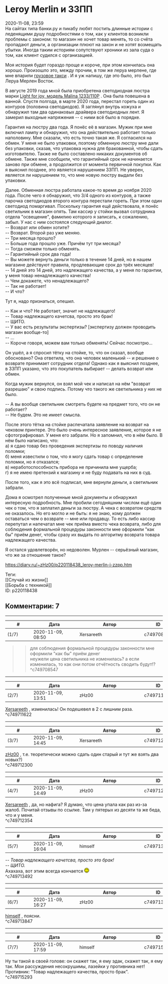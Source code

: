 Leroy Merlin и ЗЗПП
===================

  
2020-11-08, 23:59  
 На сайтах типа банки.ру и пикабу любят постить длинные истории с леденящими душу подробностями о том, как у клиентов возникли проблемы с законом: то магазин не хочет товар менять, то со счёта пропадают деньги, а организации плюют на закон и не хотят возмещать убытки. Иногда таким историям сопутствуют хроники из зала суда о том, как клиент судился с организацией.   
   
 Моя история будет гораздо проще и короче, при этом кончилась она хорошо. Произошло это, между прочим, в том же леруа мерлене, где мне впарили  [грузовое такси](Как%20меня%20обманули)  . И я уж напишу, где это было, это был Леруа Мерлен Восток.   
   
 В августе 2019 года мной была приобретена светодиодная люстра марки  [Light for joy, модель Malina 1233/110P](https://leroymerlin.ru/product/lyustra-svetodiodnaya-malina-1233-110p-81966698/otzyvy/)  . Она была повешена в ванной. Спустя полгода, в марте 2020 года, перестал гореть один из контуров (половина светодиодов). Я заглянул внутрь кожуха и обнаружил там два одинаковых драйвера светодиодных лент. Я замерил выходные напряжения -- с ними всё было в порядке.   
   
 Гарантия на люстру два года. Я понёс её в магазин. Мужик при мне включил лампу и обнаружил, что она действительно работает только наполовину. Мне сказали, что есть точно такая же. Я согласился на обмен. У меня не было упаковки, поэтому обменную люстру мне дали без упаковки, сказав, что упаковка нужна для бракованной, чтобы сдать изготовителю. Также не было составлено никаких документов об обмене. Также мне сообщили, что гарантийный срок не начинается заново при обмене, а продолжится от момента первичной покупки. Как я выяснил позднее, это является нарушением ЗЗПП. Не уверен, является ли нарушением то, что мне новую люстру выдали без упаковки.   
   
 Далее. Обменная люстра работала какое-то время до ноября 2020 года. После чего я обнаружил, что 3/4 одного из контуров, а также парочка светодиодов второго контура перестали гореть. При этом один светодиод помаргивал. Поскольку гарантия ещё действовала, я понёс светильник в магазин опять. Там кассир у стойки вызвал сотрудника отдела "освещение", фамилию которого я записать, к сожалению, забыл. У нас с ним состоялся следующий диалог.   
 -- Возврат или обмен хотите?   
 -- Возврат. Второй раз уже меняю.   
 -- Три месяца прошло?   
 -- Больше года прошло уже. Причём тут три месяца?   
 -- Тогда сможем только обменять.   
 -- Гарантийный срок два года!   
 -- Вы можете вернуть деньги только в течение 14 дней, но в нашем магазине действуют правила, продлевающие срок до трёх месяцев!   
 -- 14 дней это 14 дней, это надлежащего качества, а у меня по гарантии, у меня товар ненадлежащего качества!   
 -- Чем докажете, что ненадлежащего?   
 -- Так не работает!   
 -- И что?   
   
 Тут я, надо признаться, опешил.   
   
 -- Как и что? Не работает, значит не надлежащего!   
 -- Товар надлежащего качетсва, просто это брак!   
 -- ЩИТО.   
 -- У вас есть результаты экспертизы? [экспертизу должен проводить магазин вообще-то]   
 -- ...   
 -- Короче говоря, можем вам только обменять! Сейчас посмотрю...   
   
 Он ушёл, а я спросил тётку на стойке, то, что он сказал, вообще обосновано? Она ответила, что она человек маленький -- и решение о возврате принимает сотрудник отдела! Однако как я выяснил позднее, в ЗЗПП указано, что это покупатель выбирает -- делать возврат или обмен.   
   
 Когда мужик вернулся, он взял мой чек и написал на нём "возврат разрешаю" и свою подпись. Потому что такого же светильника у них не было.   
   
 -- А вы вообще светильник смотреть будете на предмет того, что он не работает?   
 -- Не будем. Это не имеет смысла.   
   
 После этого тётка на стойке распечатала заявление на возврат на чековом принтере. Это было очень интересное заявление, которое я не сфотографировал. У меня его забрали. Но я запомнил, что в нём было. В нём было написано, что:   
 а) я сдаю товар без проведения экспертизы по поводу наличия поломки;   
 б) меня известили о том, что я могу сдать товар с определение поломки, но я отказался;   
 в) неработоспособность прибора не причинила мне ущерба;   
 г) я не имею претензий к магазину и не буду подавать на них в суд.   
   
 После того, как я это всё подписал, мне вернули деньги, а светильник забрали.   
   
 Дома я осмотрел полученные мной документы и обнаружил интересную подробность. Мне пробили сегодняшним числом ещё один чек о том, что я заплатил деньги за люстру. А чека с возвратом средств не оказалось. Но его могло и не быть: я не знаю, кому должен оставаться чем о возврате -- мне или продавцу. То есть либо кассир перепутал и напечатал мне чек приёма вместо чека возврата, либо для соблюдения формальной процедуры законности мне оформили "как бы" приём денег, чтобы сразу их выдать по алгоритму возврата товара надлежащего качества.   
   
 Я остался удовлетворён, но недоволен. Мурлен -- серьёзный магазин, что же за отношение такое?   
  
<https://diary.ru/~zHz00/p220118438_leroy-merlin-i-zzpp.htm>  
  
Теги:  
[[Случай из жизни]]  
[[Борьба с техникой]]  
ID: p220118438  


Комментарии: 7
--------------

  


---



|         #         |              Дата              |                     Автор                     |           ID           |
| --- | --- | --- | --- |
| (1/7) | 2020-11-09, 08:50 | Xersareeth | c749708547 |

  
 >> для соблюдения формальной процедуры законности мне оформили "как бы" приём денег   
 неужели цена светильника не изменилась? а если изменилась, то как они потом отчётность сводить будут!?   
 ^c749708547

---



|         #         |              Дата              |                     Автор                     |           ID           |
| --- | --- | --- | --- |
| (2/7) | 2020-11-09, 13:51 | zHz00 | c749711622 |

  
  [Xersareeth](http://BurrowDeclassified.diary.ru "One more fang")  , изменилась! Он подешевел в 2 с лишним раза.   
 ^c749711622

---



|         #         |              Дата              |                     Автор                     |           ID           |
| --- | --- | --- | --- |
| (3/7) | 2020-11-09, 14:45 | Xersareeth | c749712300 |

  
  [zHz00](https://zHz00.diary.ru "Untitled")  , т.е. теоретически можно сдать один старый и тут же взять два новых?)   
 ^c749712300

---



|         #         |              Дата              |                     Автор                     |           ID           |
| --- | --- | --- | --- |
| (4/7) | 2020-11-09, 14:49 | zHz00 | c749712354 |

  
  [Xersareeth](http://BurrowDeclassified.diary.ru "One more fang")  , да, но нафига? Я думаю, что цена упала как раз из-за жалоб. Почитай отзывы по ссылке. Там у пятерых из десяти та же беда, что и у меня.   
 ^c749712354

---



|         #         |              Дата              |                     Автор                     |           ID           |
| --- | --- | --- | --- |
| (5/7) | 2020-11-09, 16:04 | himself | c749713492 |

  
  *-- Товар надлежащего качетсва, просто это брак!   
 -- ЩИТО.*    
 Ахахаха, вот этим всегда кончается ![:)](pics/3.gif)   
 ^c749713492

---



|         #         |              Дата              |                     Автор                     |           ID           |
| --- | --- | --- | --- |
| (6/7) | 2020-11-09, 16:27 | zHz00 | c749713847 |

  
  [himself](http://himself.diary.ru "void")  , поясни.   
 ^c749713847

---



|         #         |              Дата              |                     Автор                     |           ID           |
| --- | --- | --- | --- |
| (7/7) | 2020-11-09, 17:59 | himself | c749715293 |

  
 Ну ты такой в своей голове: он скажет так, я ему эдак, скажет так, я ему так. Мои рассуждения несокрушимы, лазейки у противника нет!   
 Противник: "Товар надлежащего качества, просто брак".   
 ^c749715293